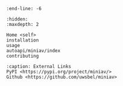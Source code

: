 ```{include} ../README.md
:end-line: -6
```

```{toctree}
:hidden:
:maxdepth: 2

Home <self>
installation
usage
autoapi/miniav/index
contributing
```


```{toctree}
:caption: External Links
PyPI <https://pypi.org/project/miniav/>
Github <https://github.com/uwsbel/miniav>
```

